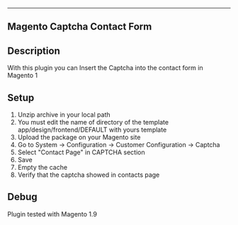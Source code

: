 ----------------------------
Magento Captcha Contact Form
----------------------------

Description
-----------
With this plugin you can Insert the Captcha into the contact form in Magento 1

Setup
-------------
1. Unzip archive in your local path
2. You must edit the name of directory of the template app/design/frontend/DEFAULT with yours template
3. Upload the package on your Magento site
4. Go to System -> Configuration -> Customer Configuration -> Captcha
5. Select "Contact Page" in CAPTCHA section
6. Save
7. Empty the cache
8. Verify that the captcha showed in contacts page


Debug
-----
Plugin tested with Magento 1.9